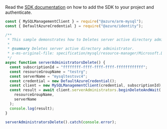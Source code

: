 Read the [SDK documentation](https://github.com/Azure/azure-sdk-for-js/blob/%40azure%2Farm-mysql_5.0.1/sdk/mysql/arm-mysql/README.md) on how to add the SDK to your project and authenticate.

```javascript
const { MySQLManagementClient } = require("@azure/arm-mysql");
const { DefaultAzureCredential } = require("@azure/identity");

/**
 * This sample demonstrates how to Deletes server active directory administrator.
 *
 * @summary Deletes server active directory administrator.
 * x-ms-original-file: specification/mysql/resource-manager/Microsoft.DBforMySQL/stable/2017-12-01/examples/ServerAdminDelete.json
 */
async function serverAdministratorsDelete() {
  const subscriptionId = "ffffffff-ffff-ffff-ffff-ffffffffffff";
  const resourceGroupName = "testrg";
  const serverName = "mysqltestsvc4";
  const credential = new DefaultAzureCredential();
  const client = new MySQLManagementClient(credential, subscriptionId);
  const result = await client.serverAdministrators.beginDeleteAndWait(
    resourceGroupName,
    serverName
  );
  console.log(result);
}

serverAdministratorsDelete().catch(console.error);
```
